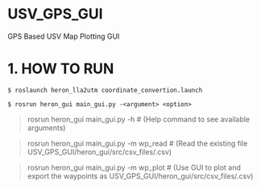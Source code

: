 # USV_GPS_GUI
GPS Based USV Map Plotting GUI

# 1. HOW TO RUN

```
$ roslaunch heron_lla2utm coordinate_convertion.launch
```

```
$ rosrun heron_gui main_gui.py -<argument> <option>
```
  > rosrun heron_gui main_gui.py -h # (Help command to see available arguments)
  
  > rosrun heron_gui main_gui.py -m wp_read # (Read the existing file USV_GPS_GUI/heron_gui/src/csv_files/<filename>.csv)
  
  > rosrun heron_gui main_gui.py -m wp_plot # (Use GUI to plot and export the waypoints as USV_GPS_GUI/heron_gui/src/csv_files/<filename>.csv)
  
